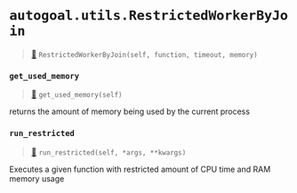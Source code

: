 # `autogoal.utils.RestrictedWorkerByJoin`

> [📝](https://github.com/autogal/autogoal/blob/master/autogoal/utils/_process.py#L82)
> `RestrictedWorkerByJoin(self, function, timeout, memory)`

### `get_used_memory`

> [📝](https://github.com/autogoal/autogoal/blob/master/autogoal/utils/_process.py#L67)
> `get_used_memory(self)`

returns the amount of memory being used by the current process
### `run_restricted`

> [📝](https://github.com/autogoal/autogoal/blob/master/autogoal/utils/_process.py#L102)
> `run_restricted(self, *args, **kwargs)`

Executes a given function with restricted amount of
CPU time and RAM memory usage
